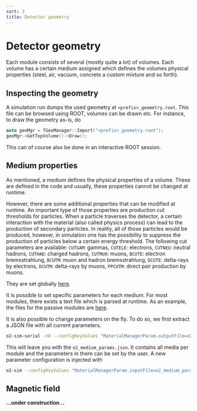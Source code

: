 ```yaml
---
sort: 3
title: Detector geometry
---
```


# Detector geometry

Each module consists of several (mostly quite a lot) of volumes. Each volume has a certain medium assigned which defines the volumes physical properties (steel, air, vacuum, concrete a custom mixture and so forth).

## Inspecting the geometry

A simulation run dumps the used geometry at `<prefix>_geometry.root`. This file can be browsed using ROOT, volumes can be drawn etc. For instance, to draw the geometry as-is, do
```cpp
auto geoMgr = TGeoManager::Import("<prefix>_geometry.root");
geoMgr->GetTopVolume()->Draw();
```

This can of course also be done in an interactive ROOT session.

## Medium properties

As mentioned, a medium defines the physical properties of a volume. These are defined in the code and usually, these properties cannot be changed at runtime.

However, there are some additional properties that can be modified at runtime. An important type of those properties are production cut thresholds for particles. When a particle traverses the detector, a certain interaction with the material (also called physics process) can lead to the production of secondary particles.
In reality, all of those particles would be produced, however, in simulation one has the possibility to suppress the production of particles below a certain energy threshold. The following cut parameters are available:
`CUTGAM`: gammas,
`CUTELE`: electrons,
`CUTNEU`: neutral hadrons,
`CUTHAD`: charged hadrons,
`CUTMUO`: muons,
`BCUTE`: electron bremsstrahlung,
`BCUTM`: muon and hadron bremsstrahlung,
`DCUTE`: delta-rays by electrons,
`DCUTM`: delta-rays by muons,
`PPCUTM`: direct pair production by muons.

They are set globally [here](https://github.com/AliceO2Group/AliceO2/blob/dev/Detectors/gconfig/src/SetCuts.cxx).

It is possible to set specific parameters for each medium. For most modules, there exists a text file which is parsed at runtime. As an example, the files for the passive modules are [here](https://github.com/AliceO2Group/AliceO2/tree/dev/Detectors/Passive/data).

It is also possible to change parameters on the fly. To do so, we first extract a JSON file with all current parameters.
```bash
o2-sim-serial -n0 --configKeyValues "MaterialManagerParam.outputFile=o2_medium_params.json"
```
This will leave you with the `o2_medium_params.json`. It contains all media per module and the parameters in there can be set by the user. A new parameter configuration is injected with
```bash
o2-sim --configKeyValues "MaterialManagerParam.inputFile=o2_medium_params_modified.json" [<further_arguments>]
```

## Magnetic field

**...under construction...**
